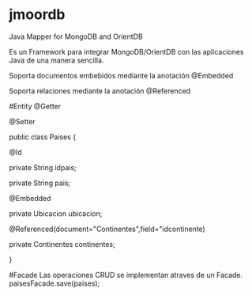 # jmoordb
Java Mapper for MongoDB and OrientDB

Es un Framework para integrar MongoDB/OrientDB con las aplicaciones Java de una manera sencilla.

Soporta documentos embebidos mediante la anotación @Embedded

Soporta relaciones mediante la anotación @Referenced

#Entity
@Getter

@Setter

public class Paises {

  @Id
  
  private String idpais;
  
  private String pais;
  
  @Embedded
  
  private Ubicacion ubicacion;
  
  @Referenced(document="Continentes",field="idcontinente)
  
  private Continentes continentes;
  
}

#Facade
Las operaciones CRUD se implementan atraves de un Facade.
   paisesFacade.save(paises);
   
   

